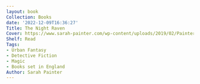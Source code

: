```yaml
---
layout: book
Collection: Books
date: '2022-12-09T16:36:27'
Title: The Night Raven
Cover: https://www.sarah-painter.com/wp-content/uploads/2019/02/Painter_NightRaven_LibraryFeaturedImage.png
Shelf: Read
Tags:
- Urban Fantasy
- Detective Fiction
- Magic
- Books set in England
Author: Sarah Painter
---
```


